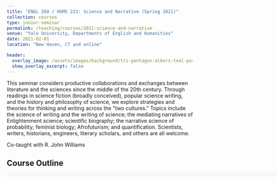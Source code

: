 ```yaml
---
title: "ENGL 260 / HUMS 222: Science and Narrative (Spring 2021)"
collection: courses
type: junior-seminar
permalink: /teaching/courses/2021-science-and-narrative
venue: "Yale University, Departments of English and Humanities"
date: 2021-02-01
location: "New Haven, CT and online"

header:
  overlay_image: /assets/images/background/tri-pentagon-albers-teal-purple-shadow.svg
  show_overlay_excerpt: false
---
```


This seminar considers productive collaborations and exchanges between literature and the sciences since the middle of the 20th century. Through readings in science fiction (broadly conceived), popular science writing, and the history and philosophy of science, we explore strategies and theories for thinking and writing across the "two cultures." Topics include the science of writing and the writing of science; the mediating narratives of Enlightenment science; scientific biography; the narrative science of probability; feminist biology; Afrofuturism; and quantification. Scientists, writers, historians, engineers, literary scholars, and others are all welcome.

Co-taught with R. John Williams

## Course Outline

<div id="adobe-dc-view" style="width: 800px; box-shadow: 1px 1px 10px 1px #dadada;"></div>
 <script type="text/javascript" src="https://acrobatservices.adobe.com/view-sdk/viewer.js"></script>

<script>
const viewerConfig = {
    embedMode: "IN_LINE"
};
/* Wait for Adobe Acrobat Services PDF Embed API to be ready */
document.addEventListener("adobe_dc_view_sdk.ready", function () {
    /* Initialize the AdobeDC View object */
    var adobeDCView = new AdobeDC.View({
        /* Pass your registered client id */
        clientId: "241b806eb52c4795a0e80b0e242ac9ec",
        /* Pass the div id in which PDF should be rendered */
        divId: "adobe-dc-view",
    });
    /* Invoke the file preview API on Adobe DC View object */
    adobeDCView.previewFile({
        /* Pass information on how to access the file */
        content: {
            /* Location of file where it is hosted */
            location: {
                url: "/assets/documents/science-and-narrative-outline.pdf",
            },
        },
        /* Pass meta data of file */
        metaData: {
            /* file name */
            fileName: "science-and-narrative-outline.pdf"
        }
    }, viewerConfig);
});
</script>
